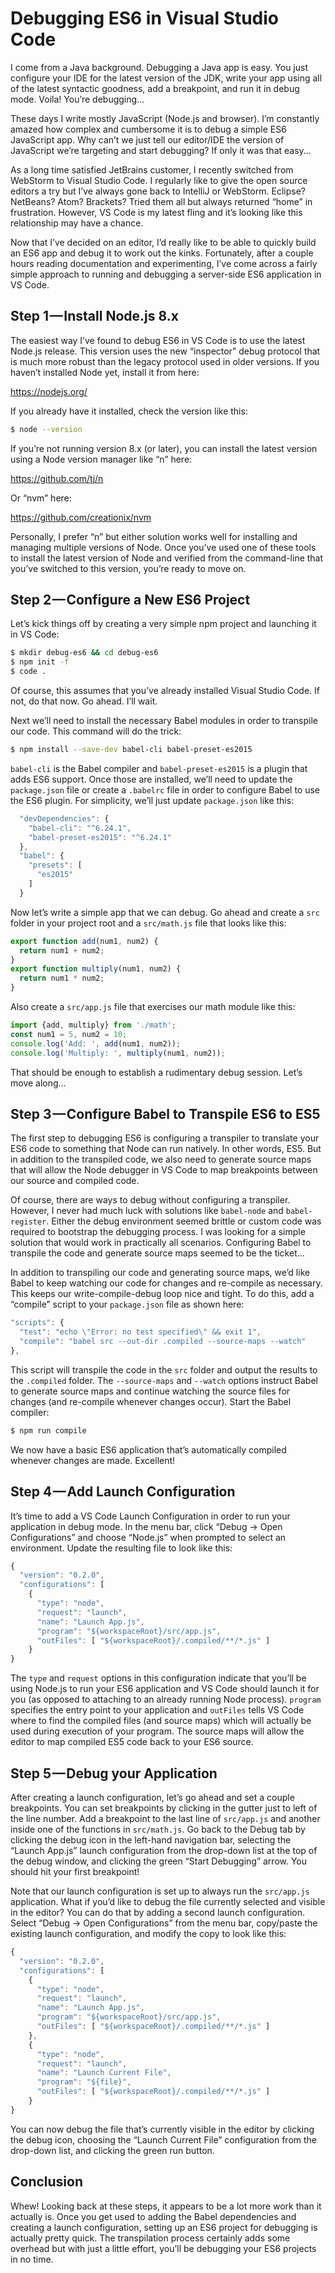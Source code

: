 # Debugging ES6 in Visual Studio Code

I come from a Java background. Debugging a Java app is easy. You just configure your IDE for the latest version of the JDK, write your app using all of the latest syntactic goodness, add a breakpoint, and run it in debug mode. Voila! You’re debugging…

These days I write mostly JavaScript (Node.js and browser). I’m constantly amazed how complex and cumbersome it is to debug a simple ES6 JavaScript app. Why can’t we just tell our editor/IDE the version of JavaScript we’re targeting and start debugging? If only it was that easy…

As a long time satisfied JetBrains customer, I recently switched from WebStorm to Visual Studio Code. I regularly like to give the open source editors a try but I’ve always gone back to IntelliJ or WebStorm. Eclipse? NetBeans? Atom? Brackets? Tried them all but always returned “home” in frustration. However, VS Code is my latest fling and it’s looking like this relationship may have a chance.

Now that I’ve decided on an editor, I’d really like to be able to quickly build an ES6 app and debug it to work out the kinks. Fortunately, after a couple hours reading documentation and experimenting, I’ve come across a fairly simple approach to running and debugging a server-side ES6 application in VS Code.

## Step 1 — Install Node.js 8.x
The easiest way I’ve found to debug ES6 in VS Code is to use the latest Node.js release. This version uses the new “inspector” debug protocol that is much more robust than the legacy protocol used in older versions. If you haven’t installed Node yet, install it from here:

https://nodejs.org/

If you already have it installed, check the version like this:

```bash
$ node --version
```

If you’re not running version 8.x (or later), you can install the latest version using a Node version manager like “n” here:

https://github.com/tj/n

Or “nvm” here:

https://github.com/creationix/nvm

Personally, I prefer “n” but either solution works well for installing and managing multiple versions of Node. Once you’ve used one of these tools to install the latest version of Node and verified from the command-line that you’ve switched to this version, you’re ready to move on.

## Step 2 — Configure a New ES6 Project

Let’s kick things off by creating a very simple npm project and launching it in VS Code:

```bash
$ mkdir debug-es6 && cd debug-es6
$ npm init -f
$ code .
```

Of course, this assumes that you’ve already installed Visual Studio Code. If not, do that now. Go ahead. I’ll wait.

Next we’ll need to install the necessary Babel modules in order to transpile our code. This command will do the trick:

```bash
$ npm install --save-dev babel-cli babel-preset-es2015
```

`babel-cli` is the Babel compiler and `babel-preset-es2015` is a plugin that adds ES6 support. Once those are installed, we’ll need to update the `package.json` file or create a `.babelrc` file in order to configure Babel to use the ES6 plugin. For simplicity, we’ll just update `package.json` like this:

```javascript
  "devDependencies": {
    "babel-cli": "^6.24.1",
    "babel-preset-es2015": "^6.24.1"
  },
  "babel": {
    "presets": [
      "es2015"
    ]
  }
```
  
Now let’s write a simple app that we can debug. Go ahead and create a `src` folder in your project root and a `src/math.js` file that looks like this:

```javascript
export function add(num1, num2) {
  return num1 + num2;
}
export function multiply(num1, num2) {
  return num1 * num2;
}
```

Also create a `src/app.js` file that exercises our math module like this:

```javascript
import {add, multiply} from './math';
const num1 = 5, num2 = 10;
console.log('Add: ', add(num1, num2));
console.log('Multiply: ', multiply(num1, num2));
```

That should be enough to establish a rudimentary debug session. Let’s move along…

## Step 3 — Configure Babel to Transpile ES6 to ES5

The first step to debugging ES6 is configuring a transpiler to translate your ES6 code to something that Node can run natively. In other words, ES5. But in addition to the transpiled code, we also need to generate source maps that will allow the Node debugger in VS Code to map breakpoints between our source and compiled code.

Of course, there are ways to debug without configuring a transpiler. However, I never had much luck with solutions like `babel-node` and `babel-register`. Either the debug environment seemed brittle or custom code was required to bootstrap the debugging process. I was looking for a simple solution that would work in practically all scenarios. Configuring Babel to transpile the code and generate source maps seemed to be the ticket…

In addition to transpiling our code and generating source maps, we’d like Babel to keep watching our code for changes and re-compile as necessary. This keeps our write-compile-debug loop nice and tight. To do this, add a “compile” script to your `package.json` file as shown here:

```javascript
"scripts": {
  "test": "echo \"Error: no test specified\" && exit 1",
  "compile": "babel src --out-dir .compiled --source-maps --watch"
},
```

This script will transpile the code in the `src` folder and output the results to the `.compiled` folder. The `--source-maps` and `--watch` options instruct Babel to generate source maps and continue watching the source files for changes (and re-compile whenever changes occur). Start the Babel compiler:

```bash
$ npm run compile
```

We now have a basic ES6 application that’s automatically compiled whenever changes are made. Excellent!

## Step 4 — Add Launch Configuration

It’s time to add a VS Code Launch Configuration in order to run your application in debug mode. In the menu bar, click “Debug -> Open Configurations” and choose “Node.js” when prompted to select an environment. Update the resulting file to look like this:

```javascript
{
  "version": "0.2.0",
  "configurations": [
    {
      "type": "node",
      "request": "launch",
      "name": "Launch App.js",
      "program": "${workspaceRoot}/src/app.js",
      "outFiles": [ "${workspaceRoot}/.compiled/**/*.js" ]
    }
}
```

The `type` and `request` options in this configuration indicate that you’ll be using Node.js to run your ES6 application and VS Code should launch it for you (as opposed to attaching to an already running Node process). `program` specifies the entry point to your application and `outFiles` tells VS Code where to find the compiled files (and source maps) which will actually be used during execution of your program. The source maps will allow the editor to map compiled ES5 code back to your ES6 source.

## Step 5 — Debug your Application

After creating a launch configuration, let’s go ahead and set a couple breakpoints. You can set breakpoints by clicking in the gutter just to left of the line number. Add a breakpoint to the last line of `src/app.js` and another inside one of the functions in `src/math.js`. Go back to the Debug tab by clicking the debug icon in the left-hand navigation bar, selecting the “Launch App.js” launch configuration from the drop-down list at the top of the debug window, and clicking the green “Start Debugging” arrow. You should hit your first breakpoint!

Note that our launch configuration is set up to always run the `src/app.js` application. What if you’d like to debug the file currently selected and visible in the editor? You can do that by adding a second launch configuration. Select “Debug -> Open Configurations” from the menu bar, copy/paste the existing launch configuration, and modify the copy to look like this:

```javascript
{
  "version": "0.2.0",
  "configurations": [
    {
      "type": "node",
      "request": "launch",
      "name": "Launch App.js",
      "program": "${workspaceRoot}/src/app.js",
      "outFiles": [ "${workspaceRoot}/.compiled/**/*.js" ]
    },
    {
      "type": "node",
      "request": "launch",
      "name": "Launch Current File",
      "program": "${file}",
      "outFiles": [ "${workspaceRoot}/.compiled/**/*.js" ]
    }
}
```

You can now debug the file that’s currently visible in the editor by clicking the debug icon, choosing the “Launch Current File” configuration from the drop-down list, and clicking the green run button.

## Conclusion

Whew! Looking back at these steps, it appears to be a lot more work than it actually is. Once you get used to adding the Babel dependencies and creating a launch configuration, setting up an ES6 project for debugging is actually pretty quick. The transpilation process certainly adds some overhead but with just a little effort, you’ll be debugging your ES6 projects in no time.
